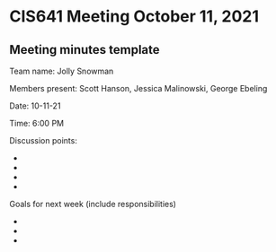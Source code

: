 # CIS641 Meeting October 11, 2021

## Meeting minutes template

Team name: Jolly Snowman

Members present: Scott Hanson, Jessica Malinowski, George Ebeling

Date: 10-11-21

Time: 6:00 PM

Discussion points: 

* 
*  
*  
*  

Goals for next week (include responsibilities)

*  
* 
*  
